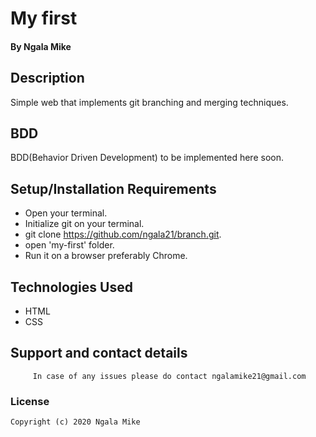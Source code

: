 # My first


#### By **Ngala Mike**

## Description
Simple web that implements git branching and merging techniques. 

## BDD

BDD(Behavior Driven Development) to be implemented here soon.


## Setup/Installation Requirements
- Open your terminal.
- Initialize git on your terminal.
- git clone <https://github.com/ngala21/branch.git>.
- open 'my-first' folder.
- Run it on a browser preferably Chrome.



## Technologies Used
- HTML
- CSS

## Support and contact details

         In case of any issues please do contact ngalamike21@gmail.com
         
### License

    Copyright (c) 2020 Ngala Mike


